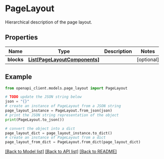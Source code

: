 # PageLayout

Hierarchical description of the page layout.

## Properties

Name | Type | Description | Notes
------------ | ------------- | ------------- | -------------
**blocks** | [**List[PageLayoutComponents]**](PageLayoutComponents.md) |  | [optional] 

## Example

```python
from openapi_client.models.page_layout import PageLayout

# TODO update the JSON string below
json = "{}"
# create an instance of PageLayout from a JSON string
page_layout_instance = PageLayout.from_json(json)
# print the JSON string representation of the object
print(PageLayout.to_json())

# convert the object into a dict
page_layout_dict = page_layout_instance.to_dict()
# create an instance of PageLayout from a dict
page_layout_from_dict = PageLayout.from_dict(page_layout_dict)
```
[[Back to Model list]](../README.md#documentation-for-models) [[Back to API list]](../README.md#documentation-for-api-endpoints) [[Back to README]](../README.md)


